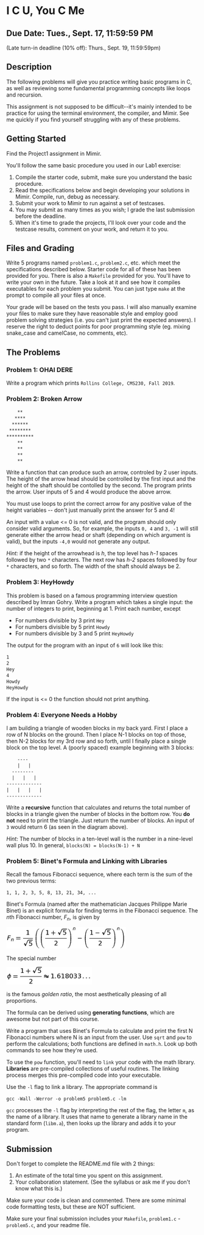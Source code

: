 # I C U, You C Me

## Due Date: Tues., Sept. 17, 11:59:59 PM
(Late turn-in deadline (10% off): Thurs., Sept. 19, 11:59:59pm)

## Description
The following problems will give you practice writing basic programs in C, as well as reviewing some fundamental programming concepts like loops and recursion.

This assignment is not supposed to be difficult--it's mainly intended to be practice for using the terminal environment, the compiler, and Mimir. See me quickly if you find yourself struggling with any of these problems.

## Getting Started

Find the Project1 assignment in Mimir.  

You'll follow the same basic procedure you used in our Lab1 exercise:

1. Compile the starter code, submit, make sure you understand the basic procedure. 
2. Read the specifications below and begin developing your solutions in Mimir.  Compile, run, debug as necessary.  
2. Submit your work to Mimir to run against a set of testcases.  
3. You may submit as many times as you wish; I grade the last submission before the deadline.
4. When it's time to grade the projects, I'll look over your code and the testcase results, comment on your work, and return it to you.

## Files and Grading
Write 5 programs named `problem1.c`, `problem2.c`, etc. which meet the specifications described below.  Starter code for all of these has been provided for you.  There is also a `Makefile` provided for you.  You'll have to write your own in the future.  Take a look at it and see how it compiles executables for each problem you submit.  You can just type `make` at the prompt to compile all your files at once.  

Your grade will be based on the tests you pass. I will also manually examine your files to make sure they have
reasonable style and employ good problem solving strategies (i.e. you can't just print the expected answers). I reserve the right to deduct points for poor programming style (eg. mixing snake_case and camelCase, no comments, etc).

## The Problems

### Problem 1: OHAI DERE
Write a program which prints `Rollins College, CMS230, Fall 2019`.

### Problem 2: Broken Arrow
```
    **
   ****
  ******
 ********
**********
    **
    **
    **
    **
```
Write a function that can produce such an arrow, controled by 2 user inputs.  The height of the arrow head should be controlled by the first input and the height of the shaft should be contolled by the second.  The program prints the arrow.  User inputs of 5 and 4 would produce the above arrow.  

You must use loops to print the correct arrow for any positive value of the height variables -- don't just manually print the answer for 5 and 4!

An input with a value <= 0 is not valid, and the program should only consider valid arguments.  So, for example, the inputs `0, 4` and `3, -1` will still generate either the arrow head or shaft (depending on which argument is valid), but the inputs `-4,0` would not generate any output.

*Hint:* if the height of the arrowhead is *h*, the top level has *h-1* spaces followed by two `*` characters.  The next row has *h-2* spaces followed by four `*` characters, and so forth.  The width of the shaft should always be 2. 

### Problem 3: HeyHowdy
This problem is based on a famous programming interview question described by Imran Gohry. Write a program which takes a single input: the number of integers to print, beginning at 1. Print each number, except

* For numbers divisible by 3 print `Hey`
* For numbers divisible by 5 print `Howdy`
* For numbers divisible by 3 and 5 print `HeyHowdy`

The output for the program with an input of `6` will look like this:
```
1
2
Hey
4
Howdy
HeyHowdy
```
If the input is <= 0 the function should not print anything.

### Problem 4: Everyone Needs a Hobby
I am building a triangle of wooden blocks in my back yard.  First I place a row of N blocks on the ground. Then I place N-1 blocks on top of those, then N-2 blocks for my 3rd row and so forth, until I finally place a single block on the top level. A (poorly spaced) example beginning with 3 blocks:

```
    ----
    |   |
  --------
  |   |   |
-------------
|   |   |   |
-------------
```

Write a **recursive** function that calculates and returns the total number of blocks in a triangle given the number of blocks in the bottom row.  You **do not** need to print the triangle.  Just return the number of blocks.  An input of `3` would return 6 (as seen in the diagram above).

*Hint:* The number of blocks in a ten-level wall is the number in a nine-level wall plus 10.  In general,
`
blocks(N) = blocks(N-1) + N
`

### Problem 5: Binet's Formula and Linking with Libraries
Recall the famous Fibonacci sequence, where each term is the sum of the two previous terms:
```
1, 1, 2, 3, 5, 8, 13, 21, 34, ...
```

Binet's Formula (named after the mathematician Jacques Philippe Marie Binet) is an explicit formula for finding terms in the Fibonacci sequence.  The *n*th Fibonacci number, *F<sub>n</sub>*, is given by

<!--
\[
F_n = \frac{1}{\sqrt{5}} \left( \left( \frac{1 + \sqrt{5}}{2} \right)^n - \left( \frac{1 - \sqrt{5}}{2} \right)^n \right)
\]
The special number
\[
\phi = \frac{1 + \sqrt{5}}{2} \approx 1.618033\ldots
\]
is the famous *golden ratio*, the most aesthetically pleasing of all proportions.
-->

![Eqn](./hw1_eqn1.jpg)

The special number

![Eqn2](./hw1_eqn2.jpg)

is the famous *golden ratio*, the most aesthetically pleasing of all proportions.

The formula can be derived using **generating functions**, which are awesome but not part of this course.

Write a program that uses Binet's Formula to calculate and print the first N Fibonacci numbers where N is an input from the user. Use `sqrt` and `pow` to perform the calculations; both functions are defined in `math.h`. Look up both commands to see how they're used. 

To use the `pow` function, you'll need to `link` your code with the math library.  **Libraries** are pre-compiled collections of useful routines.  The linking process merges this pre-compiled code into your executable.

Use the `-l` flag to link a library.  The appropriate command is
```
gcc -Wall -Werror -o problem5 problem5.c -lm
```

`gcc` processes the `-l` flag by interpreting the rest of the flag, the letter `m`, as the name of a library. It uses that name to generate a library name in the standard form (`libm.a`), then looks up the library and adds it to your program.

## Submission

Don't forget to complete the README.md file with 2 things:
1. An estimate of the total time you spent on this assignment.
2. Your collaboration statement.  (See the syllabus or ask me if you don't know what this is.)

Make sure your code is clean and commented.  There are some minimal code formatting tests, but these are NOT sufficient.

Make sure your final submission includes your `Makefile`, `problem1.c` - `problem5.c`, and your readme file.
